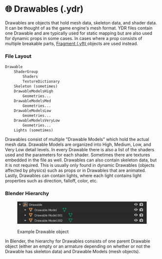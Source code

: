 # 🌐 Drawables (.ydr)

Drawables are objects that hold mesh data, skeleton data, and shader data. It can be thought of as the game engine's mesh format. YDR files contain one Drawable and are typically used for static mapping but are also used for dynamic props in some cases. In cases where a prop consists of multiple breakable parts, [Fragment (.yft) ](https://github.com/Sollumz/wiki/blob/main/documentation/fragments.yft)objects are used instead.

### File Layout

```
Drawable
    ShaderGroup
        Shaders
        TextureDictionary
    Skeleton (sometimes)
    DrawableModelsHigh
        Geometries...
    DrawableModelsMed
        Geometries...
    DrawableModelsLow
        Geometries...
    DrawableModelsVeryLow
        Geometries...
    Lights (sometimes)
```

Drawables consist of multiple "Drawable Models" which hold the actual mesh data. Drawable Models are organized into High, Medium, Low, and Very Low detail levels. In every Drawable there is also a list of the shaders used and the parameters for each shader. Sometimes there are textures embedded in the file as well. Drawables can also contain skeleton data, but it is not required. This is usually only found in dynamic Drawables (objects affected by physics) such as props or in Drawables that are animated. Lastly, Drawables can contain lights, where each light contains light properties such as direction, falloff, color, etc.

### Blender Hierarchy

<div align="left" data-full-width="false">

<figure><img src="../../.gitbook/assets/image (41).png" alt="" width="453"><figcaption><p>Example Drawable object</p></figcaption></figure>

</div>

In Blender, the hierarchy for Drawables consists of one parent Drawable object (either an empty or an armature depending on whether or not the Drawable has skeleton data) and Drawable Models (mesh objects).
